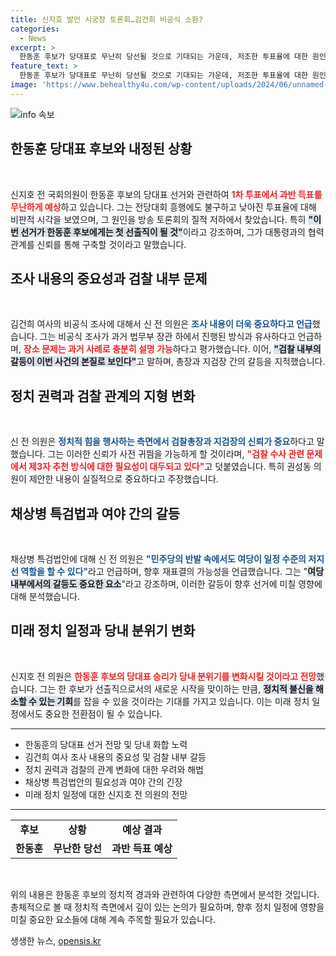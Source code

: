 ```yaml
---
title: 신지호 발언 시궁창 토론회…김건희 비공식 소환?
categories:
  - News
excerpt: >
  한동훈 후보가 당대표로 무난히 당선될 것으로 기대되는 가운데, 저조한 투표율에 대한 원인 분석이 제기됐다. 신지호 전 의원은 과도한 방송토론이 원인이라며, 검찰 내부 갈등과 정치적 이슈에도 언급했다. 한 후보가 당선되면 당정관계 안정화에 기여할 것으로 내다봤다.
feature_text: >
  한동훈 후보가 당대표로 무난히 당선될 것으로 기대되는 가운데, 저조한 투표율에 대한 원인 분석이 제기됐다. 신지호 전 의원은 과도한 방송토론이 원인이라며, 검찰 내부 갈등과 정치적 이슈에도 언급했다. 한 후보가 당선되면 당정관계 안정화에 기여할 것으로 내다봤다.
image: 'https://www.behealthy4u.com/wp-content/uploads/2024/06/unnamed-file.png'
---
```


<p><img src="https://www.behealthy4u.com/wp-content/uploads/2024/06/unnamed-file.png" alt="info 속보" /></p>

<h2 data-ke-size="size26">한동훈 당대표 후보와 내정된 상황</h2>

<p data-ke-size="size16">&nbsp;</p>

<p>신지호 전 국회의원이 한동훈 후보의 당대표 선거와 관련하여 <b><span style="color: #ee2323;">1차 투표에서 과반 득표를 무난하게 예상</span></b>하고 있습니다. 그는 전당대회 흥행에도 불구하고 낮아진 투표율에 대해 비판적 시각을 보였으며, 그 원인을 방송 토론회의 질적 저하에서 찾았습니다. 특히 <b><span style="background-color: #21538527;">"이번 선거가 한동훈 후보에게는 첫 선출직이 될 것"</span></b>이라고 강조하며, 그가 대통령과의 협력 관계를 신뢰를 통해 구축할 것이라고 말했습니다.</p>

<h2 data-ke-size="size26">조사 내용의 중요성과 검찰 내부 문제</h2>

<p data-ke-size="size16">&nbsp;</p>

<p>김건희 여사의 비공식 조사에 대해서 신 전 의원은 <b><span style="color: #1a5490;">조사 내용이 더욱 중요하다고 언급</span></b>했습니다. 그는 비공식 조사가 과거 법무부 장관 하에서 진행된 방식과 유사하다고 언급하며, <b><span style="color: #ee2323;">장소 문제는 과거 사례로 충분히 설명 가능</span></b>하다고 평가했습니다. 이어, <b><span style="background-color: #21538527;">"검찰 내부의 갈등이 이번 사건의 본질로 보인다"</span></b>고 말하며, 총장과 지검장 간의 갈등을 지적했습니다.</p>

<h2 data-ke-size="size26">정치 권력과 검찰 관계의 지형 변화</h2>

<p data-ke-size="size16">&nbsp;</p>

<p>신 전 의원은 <b><span style="color: #1a5490;">정치적 힘을 행사하는 측면에서 검찰총장과 지검장의 신뢰가 중요</span></b>하다고 말했습니다. 그는 이러한 신뢰가 사전 귀띔을 가능하게 할 것이라며, <b><span style="color: #ee2323;">"검찰 수사 관련 문제에서 제3자 추천 방식에 대한 필요성이 대두되고 있다"</span></b>고 덧붙였습니다. 특히 권성동 의원이 제안한 내용이 실질적으로 중요하다고 주장했습니다.</p>

<h2 data-ke-size="size26">채상병 특검법과 여야 간의 갈등</h2>

<p data-ke-size="size16">&nbsp;</p>

<p>채상병 특검법안에 대해 신 전 의원은 <b><span style="color: #1a5490;">"민주당의 반발 속에서도 여당이 일정 수준의 저지선 역할을 할 수 있다"</span></b>라고 언급하며, 향후 재표결의 가능성을 언급했습니다. 그는 "<b><span style="background-color: #21538527;">여당 내부에서의 갈등도 중요한 요소</span></b>"라고 강조하며, 이러한 갈등이 향후 선거에 미칠 영향에 대해 분석했습니다.</p>

<h2 data-ke-size="size26">미래 정치 일정과 당내 분위기 변화</h2>

<p data-ke-size="size16">&nbsp;</p>

<p>신지호 전 의원은 <b><span style="color: #ee2323;">한동훈 후보의 당대표 승리가 당내 분위기를 변화시킬 것이라고 전망</span></b>했습니다. 그는 한 후보가 선출직으로서의 새로운 시작을 맞이하는 만큼, <b><span style="background-color: #21538527;">정치적 불신을 해소할 수 있는 기회</span></b>를 잡을 수 있을 것이라는 기대를 가지고 있습니다. 이는 미래 정치 일정에서도 중요한 전환점이 될 수 있습니다.</p>

<hr>

<ul>
    <li>한동훈의 당대표 선거 전망 및 당내 화합 노력</li>
    <li>김건희 여사 조사 내용의 중요성 및 검찰 내부 갈등</li>
    <li>정치 권력과 검찰의 관계 변화에 대한 우려와 해법</li>
    <li>채상병 특검법안의 필요성과 여야 간의 긴장</li>
    <li>미래 정치 일정에 대한 신지호 전 의원의 전망</li>
</ul>

<hr>

<table style="width: 100%">
    <tr>
        <td style="text-align: center; height: 17px;"><b>후보</b></td>
        <td style="text-align: center; height: 17px;"><b>상황</b></td>
        <td style="text-align: center; height: 17px;"><b>예상 결과</b></td>
    </tr>
    <tr>
        <td style="text-align: center; height: 17px;"><b>한동훈</b></td>
        <td style="text-align: center; height: 17px;"><b>무난한 당선</b></td>
        <td style="text-align: center; height: 17px;"><b>과반 득표 예상</b></td>
    </tr>
</table>

<p data-ke-size="size16">&nbsp;</p>

<p>위의 내용은 한동훈 후보의 정치적 경과와 관련하여 다양한 측면에서 분석한 것입니다. 총체적으로 볼 때 정치적 측면에서 깊이 있는 논의가 필요하며, 향후 정치 일정에 영향을 미칠 중요한 요소들에 대해 계속 주목할 필요가 있습니다.</p>
생생한 뉴스, <a href="https://opensis.kr" rel="dofollow">opensis.kr</a>


